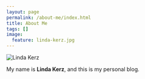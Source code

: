 ```yaml
---
layout: page
permalink: /about-me/index.html
title: About Me
tags: []
image:
  feature: linda-kerz.jpg
---
```


  <img src="{{ site.url }}/images/linda-kerz.jpg" alt="Linda Kerz">


My name is **Linda Kerz**, and this is my personal blog.  


